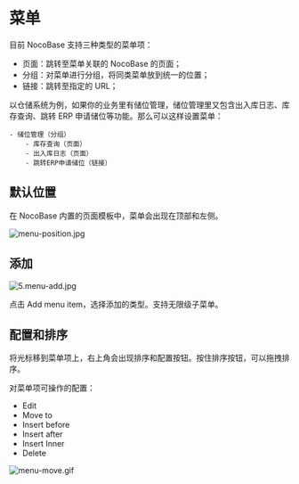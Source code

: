 # 菜单

目前 NocoBase 支持三种类型的菜单项：

- 页面：跳转至菜单关联的 NocoBase 的页面；
- 分组：对菜单进行分组，将同类菜单放到统一的位置；
- 链接：跳转至指定的 URL；

以仓储系统为例，如果你的业务里有储位管理，储位管理里又包含出入库日志、库存查询、跳转 ERP 申请储位等功能。那么可以这样设置菜单：

```
- 储位管理（分组）
    - 库存查询（页面）
    - 出入库日志（页面）
    - 跳转ERP申请储位（链接）
```

## 默认位置

在 NocoBase 内置的页面模板中，菜单会出现在顶部和左侧。

![menu-position.jpg](https://nocobase-docs.oss-cn-beijing.aliyuncs.com/d4d0a34c74684c988e369abf5a227186.jpg)

## 添加

![5.menu-add.jpg](https://nocobase-docs.oss-cn-beijing.aliyuncs.com/c11557b3bed06be90b98e395c94f7fc7.jpg)

点击 Add menu item，选择添加的类型。支持无限级子菜单。

## 配置和排序

将光标移到菜单项上，右上角会出现排序和配置按钮。按住排序按钮，可以拖拽排序。

对菜单项可操作的配置：

- Edit
- Move to
- Insert before
- Insert after
- Insert Inner
- Delete

![menu-move.gif](https://nocobase-docs.oss-cn-beijing.aliyuncs.com/ffd21aebbbd1b10a5138ada9727d33a8.gif)